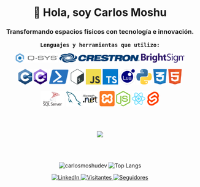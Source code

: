 <div align="center">
  <h1>👋 Hola, soy Carlos Moshu</h1>
  <h3>Transformando espacios físicos con tecnología e innovación.</h3>
  <p>
    <samp>
      <b>Lenguajes y herramientas que utilizo:</b>
    </samp>
  </p>
  <p>
    <img height="24" alt="QSC" src="./img/qsys.svg">
    <img height="24" alt="Cres" src="./img/cres.svg">
    <img height="24" alt="BS" src="./img/bs.svg">
  </p>
  <p>
    <img height="40" alt="CPP" src="./img/cpp.svg">
    <img height="40" alt="C#" src="./img/cs.svg">
    <img height="40" alt="PS" src="./img/ps.svg">
    <img height="40" alt="BASH" src="./img/bash.svg">
    <img height="40" alt="JS" src="./img/js.svg">
    <img height="40" alt="TS" src="./img/ts.svg">
    <img height="40" alt="Lua" src="./img/lua.svg">
    <img height="40" alt="Py" src="./img/py.svg">
    <img height="40" alt="CSS" src="./img/css.svg">
    <img height="40" alt="HTML" src="./img/html.svg">
  </p>
  <p>
    <img height="40" alt="MSSQL" src="./img/mssql.svg">
    <img height="40" alt="MYSQL" src="./img/mysql.svg">
    <img height="40" alt=".NET" src="./img/net.svg">
    <img height="40" alt="XAMPP" src="./img/xampp.svg">
    <img height="40" alt="Node" src="./img/node.svg">
    <img height="40" alt="React" src="./img/react.svg">
    <img height="40" alt="Svelte" src="./img/svelte.svg">
  </p>

  <br><br>

  <img src="https://readme-typing-svg.herokuapp.com?font=Fira+Code&size=20&duration=3000&color=68A4C9&center=true&width=600&lines=void+PasiónPorTecnología();+void+EspecialistaEnControlAV();+void+IntegraciónAVConPrecisión();+void+TransformandoEspaciosFísicos();+void+CreandoExperienciasInmersivas();+void+IntegradorDeRedesAV();+void+AprendizajeYCrecimiento();">

  <br><br>

<img src="https://github-readme-stats.vercel.app/api?username=carlosmoshudev&show_icons=true&theme=tokyonight&hide_border=true&locale=es" alt="carlosmoshudev">
<img src="https://github-readme-stats.vercel.app/api/top-langs/?username=carlosmoshudev&langs_count=6&layout=compact&theme=tokyonight&hide_border=true&locale=es" alt="Top Langs">
  
  <br>
  <p>
    <a href="https://www.linkedin.com/in/carlos-moshu/">
      <img src="https://img.shields.io/badge/LinkedIn-blue?logo=linkedin&labelColor=blue" alt="LinkedIn">
    </a>
    <a href="https://github.com/carlosmoshudev">
      <img src="https://komarev.com/ghpvc/?username=carlosmoshudev&label=Visitantes&logo=GitHub&color=brightgreen" alt="Visitantes">
    </a>
    <a href="https://github.com/carlosmoshudev">
      <img src="https://img.shields.io/github/followers/carlosmoshudev?label=Seguidores&logo=GitHub" alt="Seguidores">
    </a>
  </p>
</div>

